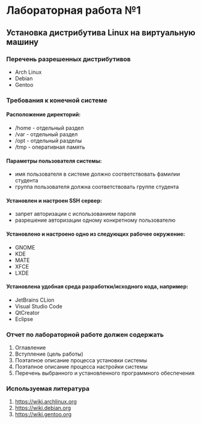 # Лабораторная работа №1

## Установка дистрибутива Linux на виртуальную машину

### Перечень разрешенных дистрибутивов
- Arch Linux
- Debian
- Gentoo

### Требования к конечной системе
#### Расположение директорий:
- /home - отдельный раздел
- /var - отдельный раздел
- /opt - отдельный разделы
- /tmp - оперативная память

#### Параметры пользователя системы:
- имя пользователя в системе должно соответствовать фамилии студента
- группа пользователя должна соответствовать группе студента

#### Установлен и настроен SSH сервер:
- запрет авторизации с использованием пароля
- разрешение авторизации одному конкретному пользователю

#### Установлено и настроено одно из следующих рабочее окружение:
- GNOME
- KDE
- MATE
- XFCE
- LXDE

#### Установлена удобная среда разработки/исходного кода, например:
- JetBrains CLion
- Visual Studio Code
- QtCreator
- Eclipse

### Отчет по лабораторной работе должен содержать
1. Оглавление
1. Вступление (цель работы)
1. Поэтапное описание процесса установки системы
1. Поэтапное описание процесса настройки системы
1. Перечень выбранного и установленного программного обеспечения

### Используемая литература
1. https://wiki.archlinux.org
1. https://wiki.debian.org
1. https://wiki.gentoo.org
